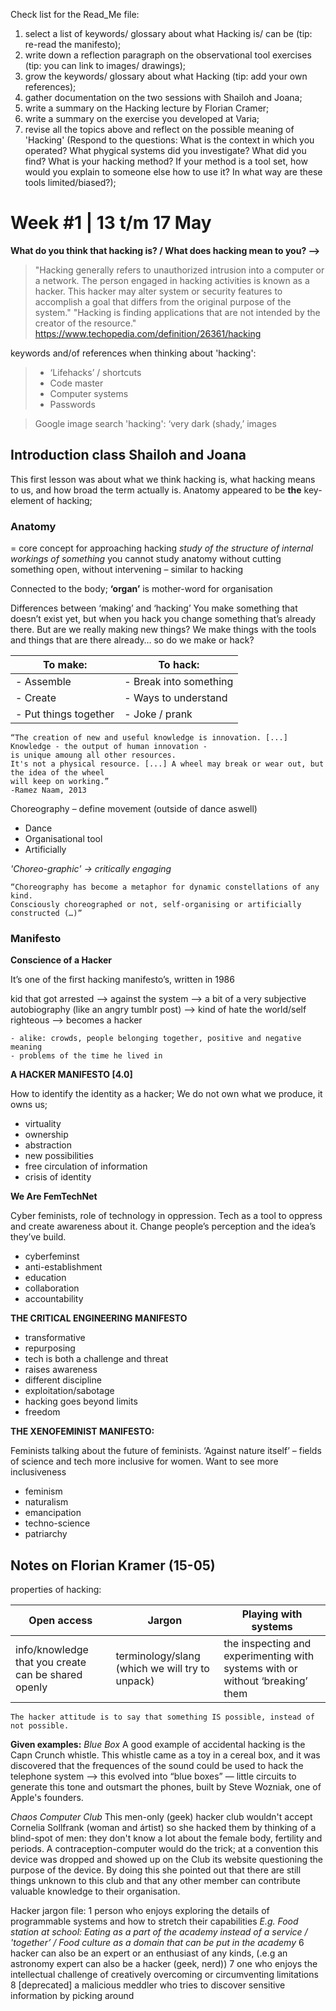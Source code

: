 Check list for the Read_Me file:

1) select a list of keywords/ glossary about what Hacking is/ can be (tip: re-read the manifesto);
2) write down a reflection paragraph on the observational tool exercises (tip: you can link to images/ drawings);
3) grow the keywords/ glossary about what Hacking (tip: add your own references);
4) gather documentation on the two sessions with Shailoh and Joana;
5) write a summary on the Hacking lecture by Florian Cramer;
6) write a summary on the exercise you developed at Varia;
7) revise all the topics above and reflect on the possible meaning of 'Hacking' (Respond to the questions: What is the context in which you operated? What phygical systems did you investigate? What did you find? What is your hacking method? If your method is a tool set, how would you explain to someone else how to use it? In what way are these tools limited/biased?);


# Week #1 | 13 t/m 17 May 

**What do you think that hacking is? / What does hacking mean to you? -->**

>"Hacking generally refers to unauthorized intrusion into a computer or a network. The person engaged in hacking activities is known as a hacker. This hacker may alter system or security features to accomplish a goal that differs from the original purpose of the system."
>"Hacking is finding applications that are not intended by the creator of the resource."
>https://www.techopedia.com/definition/26361/hacking

keywords and/of references when thinking about 'hacking':
>-	‘Lifehacks’ / shortcuts
>-	Code master
>-	Computer systems
>-	Passwords

>Google image search 'hacking': ‘very dark (shady,’ images  

## Introduction class Shailoh and Joana

This first lesson was about what we think hacking is, what hacking means to us, and how broad the term actually is. Anatomy appeared to be **the** key-element of hacking;

### Anatomy
= core concept for approaching hacking
*study of the structure of internal workings of something*
you cannot study anatomy without cutting something open, without intervening – similar to hacking

Connected to the body; **‘organ’** is mother-word for organisation

Differences between ‘making’ and ‘hacking’
You make something that doesn’t exist yet, but when you hack you change something that’s already there. But are we really making new things? We make things with the tools and things that are there already… so do we make or hack?

| To make: | To hack: | 
| --- | --- | 
| -	Assemble | -	Break into something
| -	Create               | -	Ways to understand
| -	Put things together  | -	Joke / prank

    “The creation of new and useful knowledge is innovation. [...] Knowledge - the output of human innovation -
    is unique amoung all other resources.   
    It's not a physical resource. [...] A wheel may break or wear out, but the idea of the wheel 
    will keep on working.” 
    -Ramez Naam, 2013   

Choreography – define movement (outside of dance aswell)
- Dance
- Organisational tool 
- Artificially

_'Choreo-graphic' -> critically engaging_

	“Choreography has become a metaphor for dynamic constellations of any kind. 
	Consciously choreographed or not, self-organising or artificially constructed (…)”


### Manifesto

**Conscience of a Hacker**

It’s one of the first hacking manifesto’s, written in 1986

kid that got arrested —> against the system —> a bit of a very subjective autobiography (like an angry tumblr post) —> kind of hate the world/self righteous —> becomes a hacker

	- alike: crowds, people belonging together, positive and negative meaning
	- problems of the time he lived in
	


**A HACKER MANIFESTO [4.0]**

How to identify the identity as a hacker; We do not own what we produce, it owns us; 

- virtuality
- ownership
- abstraction
- new possibilities
- free circulation of information
- crisis of identity


**We Are FemTechNet**

Cyber feminists, role of technology in oppression. Tech as a tool to oppress and create awareness about it. Change people’s perception and the idea’s they’ve build. 

- cyberfeminst
- anti-establishment
- education
- collaboration
- accountability


**THE CRITICAL ENGINEERING MANIFESTO**

- transformative
- repurposing
- tech is both a challenge and threat
- raises awareness
- different discipline
- exploitation/sabotage
- hacking goes beyond limits
- freedom



**THE XENOFEMINIST MANIFESTO:**

Feminists talking about the future of feminists. ‘Against nature itself’ – fields of science and tech more inclusive for women. Want to see more inclusiveness

-	feminism
-	naturalism
-	emancipation
-	techno-science
-	patriarchy 


## Notes on Florian Kramer (15-05)

properties of hacking:

| **Open access** | **Jargon** | **Playing with systems** |
| --- | --- | --- |
| info/knowledge that you create can be shared openly | terminology/slang (which we will try to unpack) | the inspecting and experimenting with systems with or without ‘breaking’ them |

	The hacker attitude is to say that something IS possible, instead of not possible.

**Given examples:**
_Blue Box_
A good example of accidental hacking is the Capn Crunch whistle. This whistle came as a toy in a cereal box, and it was discovered that the frequences of the sound could be used to hack the telephone system --> this evolved into “blue boxes” — little circuits to generate this tone and outsmart the phones, built by Steve Wozniak, one of Apple's founders. 

_Chaos Computer Club_
This men-only (geek) hacker club wouldn't accept Cornelia Sollfrank (woman and ártist) so she hacked them by thinking of a blind-spot of men: they don't know a lot about the female body, fertility and periods. A contraception-computer would do the trick; at a convention this device was dropped and showed up on the Club its website questioning the purpose of the device. By doing this she pointed out that there are still things unknown to this club and that any other member can contribute valuable knowledge to their organisation.


Hacker jargon file:
1 person who enjoys exploring the details of programmable systems and how to stretch their capabilities
_E.g. Food station at school: Eating as a part of the academy instead of a service / 'together’ / Food culture as a domain that can be put in the academy_
6 hacker can also be an expert or an enthusiast of any kinds, (.e.g an astronomy expert can also be a hacker (geek, nerd))
7 one who enjoys the intellectual challenge of creatively overcoming or circumventing limitations
8 [deprecated] a malicious meddler who tries to discover sensitive information by picking around

